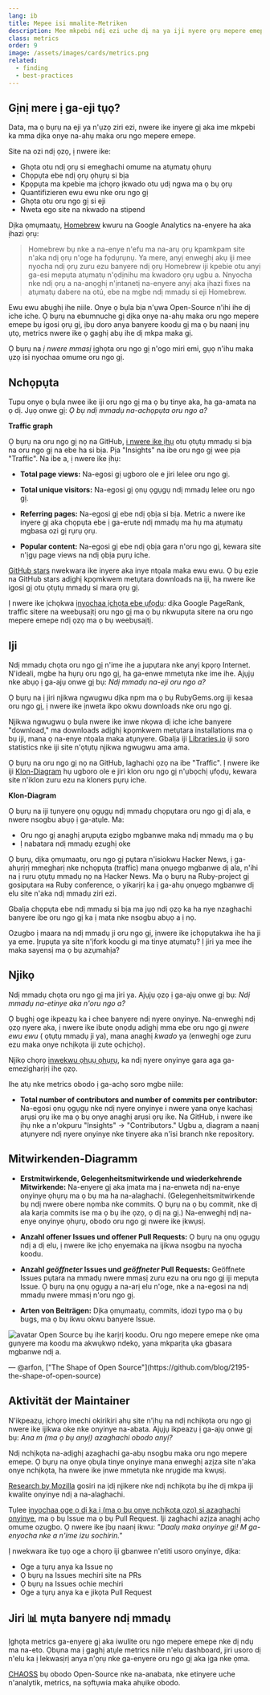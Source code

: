 ```yaml
---
lang: ib
title: Mepee isi mmalite-Metriken
description: Mee mkpebi ndị ezi uche dị na ya iji nyere ọrụ mepere emepe aka ịga nke ọma site n'ịtụ na nyochaa ọganiihu ya.
class: metrics
order: 9
image: /assets/images/cards/metrics.png
related:
  - finding
  - best-practices
---
```


## Gịnị mere ị ga-eji tụọ?

Data, ma ọ bụrụ na eji ya n'ụzọ ziri ezi, nwere ike inyere gị aka ime mkpebi ka mma dịka onye na-ahụ maka oru ngo mepere emepe.

Site na ozi ndị ọzọ, ị nwere ike:

* Ghọta otu ndị ọrụ si emeghachi omume na atụmatụ ọhụrụ
* Chọpụta ebe ndị ọrụ ọhụrụ si bịa
* Kpọpụta ma kpebie ma ịchọrọ ịkwado otu ụdị ngwa ma ọ bụ ọrụ
* Quantifizieren ewu ewu nke oru ngo gị
* Ghọta otu oru ngo gị si eji
* Nweta ego site na nkwado na stipend

Dịka ọmụmaatụ, [Homebrew](https://github.com/Homebrew/brew/blob/bbed7246bc5c5b7acb8c1d427d10b43e090dfd39/docs/Analytics.md) kwuru na Google Analytics na-enyere ha aka ịhazi ọrụ:

> Homebrew bụ nke a na-enye n'efu ma na-arụ ọrụ kpamkpam site n'aka ndị ọrụ n'oge ha fọdụrụnụ. Ya mere, anyị enweghị akụ iji mee nyocha ndị ọrụ zuru ezu banyere ndị ọrụ Homebrew iji kpebie otu anyị ga-esi mepụta atụmatụ n'ọdịnihu ma kwadoro ọrụ ugbu a. Nnyocha nke ndị ọrụ a na-anọghị n'ịntanetị na-enyere anyị aka ịhazi fixes na atụmatụ dabere na otú, ebe na mgbe ndị mmadụ si eji Homebrew.

Ewu ewu abụghị ihe niile. Onye ọ bụla bịa n'ụwa Open-Source n'ihi ihe dị iche iche. Ọ bụrụ na ebumnuche gị dịka onye na-ahụ maka oru ngo mepere emepe bụ igosi ọrụ gị, ịbụ doro anya banyere koodu gị ma ọ bụ naanị ịnụ ụtọ, metrics nwere ike ọ gaghị abụ ihe dị mkpa maka gị.

Ọ bụrụ na _ị nwere mmasị_ ịghọta oru ngo gị n'ogo miri emi, gụọ n'ihu maka ụzọ isi nyochaa omume oru ngo gị.

## Nchọpụta

Tupu onye ọ bụla nwee ike iji oru ngo gị ma ọ bụ tinye aka, ha ga-amata na ọ dị. Jụọ onwe gị: _Ọ bụ ndị mmadụ na-achọpụta oru ngo a?_

**Traffic graph**

Ọ bụrụ na oru ngo gị nọ na GitHub, [i nwere ike ịhụ](https://help.github.com/articles/about-repository-graphs/#traffic) otu ọtụtụ mmadụ si bịa na oru ngo gị na ebe ha si bịa. Pịa "Insights" na ibe oru ngo gị wee pịa "Traffic". Na ibe a, ị nwere ike ịhụ:

* **Total page views:** Na-egosi gị ugboro ole e jiri lelee oru ngo gị.

* **Total unique visitors:** Na-egosi gị ọnụ ọgụgụ ndị mmadụ lelee oru ngo gị.

* **Referring pages:** Na-egosi gị ebe ndị ọbịa si bịa. Metric a nwere ike inyere gị aka chọpụta ebe ị ga-erute ndị mmadụ ma hụ ma atụmatụ mgbasa ozi gị rụrụ ọrụ.

* **Popular content:** Na-egosi gị ebe ndị ọbịa gara n'oru ngo gị, kewara site n'ịgụ page views na ndị ọbịa pụrụ iche.

[GitHub stars](https://help.github.com/articles/about-stars/) nwekwara ike inyere aka inye ntọala maka ewu ewu. Ọ bụ ezie na GitHub stars adịghị kpọmkwem metụtara downloads na iji, ha nwere ike igosi gị otu ọtụtụ mmadụ si mara ọrụ gị.

Ị nwere ike ịchọkwa [ịnyochaa ịchọta ebe ụfọdụ](https://opensource.com/business/16/6/pirate-metrics): dịka Google PageRank, traffic sitere na weebụsaịtị oru ngo gị ma ọ bụ nkwupụta sitere na oru ngo mepere emepe ndị ọzọ ma ọ bụ weebụsaịtị.

## Iji

Ndị mmadụ chọta oru ngo gị n'ime ihe a jupụtara nke anyị kpọrọ Internet. N'ideali, mgbe ha hụrụ oru ngo gị, ha ga-enwe mmetụta nke ime ihe. Ajụjụ nke abụọ ị ga-ajụ onwe gị bụ: _Ndị mmadụ na-eji oru ngo a?_

Ọ bụrụ na ị jiri njikwa ngwugwu dịka npm ma ọ bụ RubyGems.org iji kesaa oru ngo gị, ị nwere ike ịnweta ikpo okwu downloads nke oru ngo gị.

Njikwa ngwugwu ọ bụla nwere ike inwe nkọwa dị iche iche banyere "download," ma downloads adịghị kpọmkwem metụtara installations ma ọ bụ iji, mana ọ na-enye ntọala maka atụnyere. Gbalịa iji [Libraries.io](https://libraries.io/) iji soro statistics nke iji site n'ọtụtụ njikwa ngwugwu ama ama.

Ọ bụrụ na oru ngo gị nọ na GitHub, laghachi ọzọ na ibe "Traffic". Ị nwere ike iji [Klon-Diagram](https://github.com/blog/1873-clone-graphs) hụ ugboro ole e jiri klon oru ngo gị n'ụbọchị ụfọdụ, kewara site n'iklon zuru ezu na kloners pụrụ iche.

**Klon-Diagram**

Ọ bụrụ na iji tụnyere ọnụ ọgụgụ ndị mmadụ chọpụtara oru ngo gị dị ala, e nwere nsogbu abụọ ị ga-atụle. Ma:

* Oru ngo gị anaghị arụpụta ezigbo mgbanwe maka ndị mmadụ ma ọ bụ
* Ị nabatara ndị mmadụ ezughị oke

Ọ bụrụ, dịka ọmụmaatụ, oru ngo gị pụtara n'isiokwu Hacker News, ị ga-ahụrịrị mmegharị nke nchọpụta (traffic) mana ọnụego mgbanwe dị ala, n'ihi na ị ruru ọtụtụ mmadụ nọ na Hacker News. Ma ọ bụrụ na Ruby-project gị gosipụtara на Ruby conference, o yikarịrị ka ị ga-ahụ ọnụego mgbanwe dị elu site n'aka ndị mmadụ ziri ezi.

Gbalịa chọpụta ebe ndị mmadụ si bịa ma jụọ ndị ọzọ ka ha nye nzaghachi banyere ibe oru ngo gị ka ị mata nke nsogbu abụọ a ị nọ.

Ozugbo ị maara na ndị mmadụ ji oru ngo gị, ịnwere ike ịchọpụtakwa ihe ha ji ya eme. Ịrụpụta ya site n'ịfork koodu gi ma tinye atụmatụ? Ị jiri ya mee ihe maka sayensị ma ọ bụ azụmahịa?

## Njikọ

Ndị mmadụ chọta oru ngo gị ma jiri ya. Ajụjụ ọzọ ị ga-ajụ onwe gị bụ: _Ndị mmadụ na-etinye aka n'oru ngo a?_

Ọ bụghị oge ikpeazụ ka i chee banyere ndị nyere onyinye. Na-enweghị ndị ọzọ nyere aka, ị nwere ike ibute ọnọdụ adịghị mma ebe oru ngo gị _nwere ewu ewu_ ( ọtụtụ mmadụ ji ya), mana anaghị _kwado_ ya (enweghị oge zuru ezu maka onye nchịkọta iji zute ọchịchọ).

Njikọ chọrọ [inwekwu ọhụụ ọhụrụ](http://blog.abigailcabunoc.com/increasing-developer-engagement-at-mozilla-science-learning-advocacy#contributor-pathways_2), ka ndị nyere onyinye gara aga ga-emezigharịrị ihe ọzọ.

Ihe atụ nke metrics obodo ị ga-achọ soro mgbe niile:

* **Total number of contributors and number of commits per contributor:** Na-egosi ọnụ ọgụgụ nke ndị nyere onyinye i nwere yana onye kachasị arụsi ọrụ ike ma ọ bụ onye anaghị arụsi ọrụ ike. Na GitHub, i nwere ike ịhụ nke a n'okpuru "Insights" -> "Contributors." Ugbu a, diagram a naanị atụnyere ndị nyere onyinye nke tinyere aka n'isi branch nke repository.

## Mitwirkenden-Diagramm

* **Erstmitwirkende, Gelegenheitsmitwirkende und wiederkehrende Mitwirkende:** Na-enyere gị aka ịmata ma ị na-enweta ndị na-enye onyinye ọhụrụ ma ọ bụ ma ha na-alaghachi. (Gelegenheitsmitwirkende bụ ndị nwere obere nọmba nke commits. Ọ bụrụ na ọ bụ commit, nke dị ala karịa commits ise ma ọ bụ ihe ọzọ, ọ dị na gị.) Na-enweghị ndị na-enye onyinye ọhụrụ, obodo oru ngo gị nwere ike ịkwụsị.

* **Anzahl offener Issues und offener Pull Requests:** Ọ bụrụ na ọnụ ọgụgụ ndị a dị elu, ị nwere ike ịchọ enyemaka na ijikwa nsogbu na nyocha koodu.

* **Anzahl _geöffneter_ Issues und _geöffneter_ Pull Requests:** Geöffnete Issues pụtara na mmadụ nwere mmasị zuru ezu na oru ngo gị iji mepụta Issue. Ọ bụrụ na ọnụ ọgụgụ a na-arị elu n'oge, nke a na-egosi na ndị mmadụ nwere mmasị n'oru ngo gị.

* **Arten von Beiträgen:** Dịka ọmụmaatụ, commits, idozi typo ma ọ bụ bugs, ma ọ bụ ikwu okwu banyere Issue.

<aside markdown="1" class="pquote">
  <img src="https://avatars.githubusercontent.com/arfon?s=180" class="pquote-avatar" alt="avatar">
  Open Source bụ ihe karịrị koodu. Oru ngo mepere emepe nke ọma gụnyere ma koodu ma akwụkwọ ndekọ, yana mkparịta ụka gbasara mgbanwe ndị a.
  <p markdown="1" class="pquote-credit">
— @arfon, ["The Shape of Open Source"](https://github.com/blog/2195-the-shape-of-open-source)
  </p>
</aside>

## Aktivität der Maintainer

N'ikpeazụ, ịchọrọ imechi okirikiri ahụ site n'ịhụ na ndị nchịkọta oru ngo gị nwere ike ijikwa oke nke onyinye na-abata. Ajụjụ ikpeazụ ị ga-ajụ onwe gị bụ: _Ana m (ma ọ bụ anyị) azaghachi obodo anyị?_

Ndị nchịkọta na-adịghị azaghachi ga-abụ nsogbu maka oru ngo mepere emepe. Ọ bụrụ na onye ọbụla tinye onyinye mana enweghị azịza site n'aka onye nchịkọta, ha nwere ike ịnwe mmetụta nke nrụgide ma kwụsị.

[Research by Mozilla](https://docs.google.com/presentation/d/1hsJLv1ieSqtXBzd5YZusY-mB8e1VJzaeOmh8Q4VeMio/edit#slide=id.g43d857af8_0177) gosiri na ịdị njikere nke ndị nchịkọta bụ ihe dị mkpa iji kwalite onyinye ndị a na-alaghachi.

Tụlee [ịnyochaa oge ọ dị ka ị (ma ọ bụ onye nchịkọta ọzọ) si azaghachi onyinye](https://github.blog/2023-07-19-metrics-for-issues-pull-requests-and-discussions/), ma ọ bụ Issue ma ọ bụ Pull Request. Iji zaghachi azịza anaghị achọ omume ozugbo. Ọ nwere ike ịbụ naanị ikwu: _"Daalụ maka onyinye gị! M ga-enyocha nke a n'ime izu sochirin."_

Ị nwekwara ike tụọ oge a chọrọ iji gbanwee n'etiti usoro onyinye, dịka:

* Oge a tụrụ anya ka Issue nọ
* Ọ bụrụ na Issues mechiri site na PRs
* Ọ bụrụ na Issues ochie mechiri
* Oge a tụrụ anya ka e jikọta Pull Request

## Jiri 📊 mụta banyere ndị mmadụ

Ịghọta metrics ga-enyere gị aka iwulite oru ngo mepere emepe nke dị ndụ ma na-eto. Ọbụna ma ị gaghị atụle metrics niile n'elu dashboard, jiri usoro dị n'elu ka ị lekwasịrị anya n'ọrụ nke ga-enyere oru ngo gị aka ịga nke ọma.

[CHAOSS](https://chaoss.community/) bụ obodo Open-Source nke na-anabata, nke etinyere uche n'analytik, metrics, na sọftụwia maka ahụike obodo.
